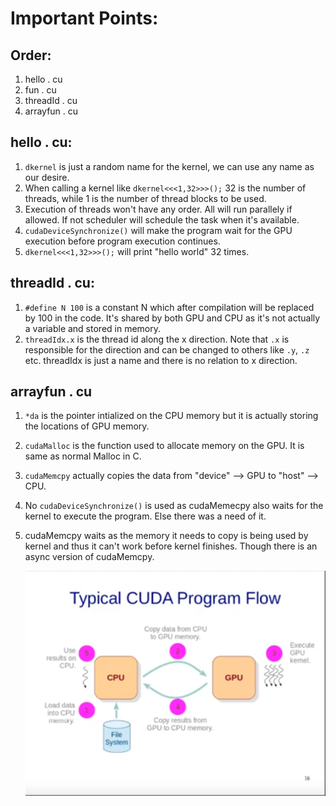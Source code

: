 # Important Points:

## Order: 
1. hello . cu
2. fun . cu
3. threadId . cu
4. arrayfun . cu

## hello . cu: 
1. `dkernel` is just a random name for the kernel, we can use any name as our desire.
2. When calling a kernel like `dkernel<<<1,32>>>();` 32 is the number of threads, while 1 is the number of thread blocks to be used.
3. Execution of threads won't have any order. All will run parallely if allowed. If not scheduler will schedule the task when it's available.
4. `cudaDeviceSynchronize()` will make the program wait for the GPU execution before program execution continues.
5. `dkernel<<<1,32>>>();` will print "hello world" 32 times.

## threadId . cu:
1. `#define N 100` is a constant N which after compilation will be replaced by 100 in the code. It's shared by both GPU and CPU as it's not actually a variable and stored in memory.
2. `threadIdx.x` is the thread id along the x direction. Note that `.x` is responsible for the direction and can be changed to others like `.y`, `.z` etc. threadIdx is just a name and there is no relation to x direction.                                       

## arrayfun . cu 
1. `*da` is the pointer intialized on the CPU memory but it is actually storing the locations of GPU memory.
2. `cudaMalloc` is the function used to allocate memory on the GPU. It is same as normal Malloc in C.
3. `cudaMemcpy` actually copies the data from "device" --> GPU  to "host" --> CPU.
4. No `cudaDeviceSynchronize()` is used as cudaMemecpy also waits for the kernel to execute the program. Else there was a need of it.
5. cudaMemcpy waits as the memory it needs to copy is being used by kernel and thus it can't work before kernel finishes. Though there is an async version of cudaMemcpy.


   <img src ="cudaworkflow.png" width="500">                                                                                                                                                                                                                                                                                                                                                                                                                                             
